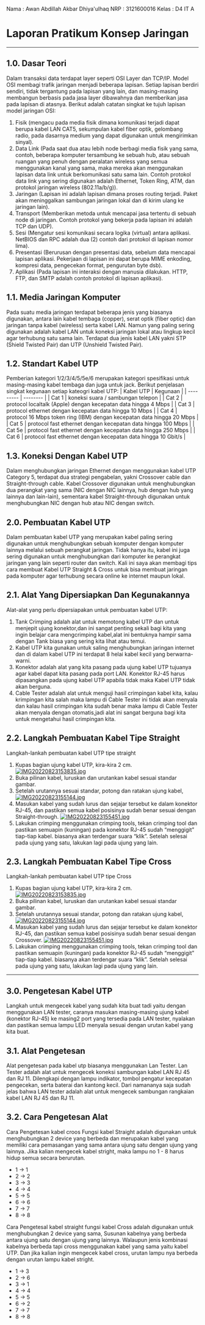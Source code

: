 Nama    : Awan Abdillah Akbar Dhiya'ulhaq
NRP     : 3121600016
Kelas   : D4 IT A
# Laporan Pratikum Konsep Jaringan
---
## 1.0. Dasar Teori
Dalam transaksi data terdapat layer seperti OSI Layer dan TCP/IP. Model OSI membagi trafik jaringan menjadi beberapa lapisan. Setiap lapisan berdiri sendiri, tidak tergantung pada lapisan yang lain, dan masing-masing membangun berbasis pada jasa layer dibawahnya dan memberikan jasa pada lapisan di atasnya. Berikut adalah catatan singkat ke tujuh lapisan model jaringan OSI:
1. Fisik (mengacu pada media fisik dimana komunikasi terjadi dapat berupa kabel LAN CAT5, sekumpulan kabel fiber optik, gelombang radio, pada dasarnya medium yang dapat digunakan untuk mengirimkan sinyal).
2. Data Link (Pada saat dua atau lebih node berbagi media fisik yang sama, contoh, beberapa komputer tersambung ke sebuah hub, atau sebuah ruangan yang penuh dengan peralatan wireless yang semua menggunakan kanal yang sama, maka mereka akan menggunakan lapisan data link untuk berkomunikasi satu sama lain. Contoh protokol data link yang sering digunakan adalah Ethernet, Token Ring, ATM, dan protokol jaringan wireless (802.11a/b/g)).
3. Jaringan (Lapisan ini adalah lapisan dimana proses routing terjadi. Paket akan meninggalkan sambungan jaringan lokal dan di kirim ulang ke jaringan lain).
4. Transport (Memberikan metoda untuk mencapai jasa tertentu di sebuah node di jaringan. Contoh protokol yang bekerja pada lapisan ini adalah TCP dan UDP).
5. Sesi (Mengatur sesi komunikasi secara logika (virtual) antara aplikasi. NetBIOS dan RPC adalah dua (2) contoh dari protokol di lapisan nomor lima).
6. Presentasi (Berurusan dengan presentasi data, sebelum data mencapai lapisan aplikasi. Pekerjaan di lapisan ini dapat berupa MIME enkoding, kompresi data, pengecekan format, pengurutan byte dsb).
7. Aplikasi (Pada lapisan ini interaksi dengan manusia dilakukan. HTTP, FTP, dan SMTP adalah contoh protokol di lapisan aplikasi).

## 1.1. Media Jaringan Komputer
Pada suatu media jaringan terdapat beberapa jenis yang biasanya digunakan, antara lain kabel tembaga (copper), serat optik (fiber optic) dan jaringan tanpa kabel (wireless) serta kabel LAN. Namun yang paling sering digunakan adalah kabel LAN untuk koneksi jaringan lokal atau lingkup kecil agar terhubung satu sama lain. Terdapat dua jenis kabel LAN yakni STP (Shield Twisted Pair) dan UTP (Unshield Twisted Pair).

## 1.2. Standart Kabel UTP
Pemberian kategori 1/2/3/4/5/5e/6 merupakan kategori spesifikasi untuk masing-masing kabel tembaga dan juga untuk jack. Berikut penjelasan singkat kegunaan setiap kateogri kabel UTP:
| Kabel UTP | Kegunaan |
| --------- | -------- |
| Cat 1 | koneksi suara / sambungan telepon |
| Cat 2 | protocol localtalk (Apple) dengan kecepatan data hingga 4 Mbps |
| Cat 3 | protocol ethernet dengan kecepatan data hingga 10 Mbps |
| Cat 4 | protocol 16 Mbps token ring (IBM) dengan kecepatan data hingga 20 Mbps |
| Cat 5 | protocol fast ethernet dengan kecepatan data hingga 100 Mbps |
| Cat 5e | protocol fast ethernet dengan kecepatan data hingga 250 Mbps |
| Cat 6 | protocol fast ethernet dengan kecepatan data hingga 10 Gbit/s |
## 1.3. Koneksi Dengan Kabel UTP
Dalam menghubungkan jaringan Ethernet dengan menggunakan kabel UTP Category 5, terdapat dua strategi pengabelan, yakni Crossover cable dan Straight-through cable. Kabel Crossover digunakan untuk menghubungkan dua perangkat yang sama (NIC dengan NIC lainnya, hub dengan hub yang lainnya dan lain-lain), sementara kabel Straight-through digunakan untuk menghubungkan NIC dengan hub atau NIC dengan switch.
## 2.0. Pembuatan Kabel UTP
Dalam pembuatan kabel UTP yang merupakan kabel paling sering digunakan untuk menghubungkan sebuah komputer dengan komputer lainnya melalui sebuah perangkat jaringan. Tidak hanya itu, kabel ini juga sering digunakan untuk menghubungkan dari komputer ke perangkat jaringan yang lain seperti router dan switch. Kali ini saya akan membagi tips cara membuat Kabel UTP Straight & Cross untuk bisa membuat jaringan pada komputer agar terhubung secara online ke internet maupun lokal.

## 2.1. Alat Yang Dipersiapkan Dan Kegunakannya
Alat-alat yang perlu dipersiapakan untuk pembuatan kabel UTP:
1. Tank Crimping adalah alat untuk memotong kabel UTP dan untuk menjepit ujung konektor,dan ini sangat penting sekali bagi kita yang ingin belajar cara mengcrimping kabel,alat ini bentuknya hampir sama dengan Tank biasa yang sering kita lihat atau temui.
2. Kabel UTP kita gunakan untuk saling menghubungkan jaringan internet dan di dalam kabel UTP ini terdapat 8 helai kabel kecil yang berwarna-warni.
3. Konektor adalah alat yang kita pasang pada ujung kabel UTP tujuanya agar kabel dapat kita pasang pada port LAN. Konektor RJ-45 harus dipasangkan pada ujung kabel UTP apabila tidak maka Kabel UTP tidak akan berguna.
4. Cable Tester adalah alat untuk menguji hasil crimpingan kabel kita, kalau krimpingan kita salah maka lampu di Cable Tester ini tidak akan menyala dan kalau hasil crimpingan kita sudah benar maka lampu di Cable Tester akan menyala dengan otomatis,jadi alat ini sangat berguna bagi kita untuk mengetahui hasil crimpingan kita.

## 2.2. Langkah Pembuatan Kabel Tipe Straight
Langkah-lankah pembuatan kabel UTP tipe straight
1. Kupas bagian ujung kabel UTP, kira-kira 2 cm.
[![IMG20220823153835.jpg](https://i.postimg.cc/9FPdrP74/IMG20220823153835.jpg)](https://postimg.cc/nCzjWDTZ)
2. Buka pilinan kabel, luruskan dan urutankan kabel sesuai standar gambar.
3. Setelah urutannya sesuai standar, potong dan ratakan ujung kabel,
[![IMG20220823155144.jpg](https://i.postimg.cc/tJQ6g7Rt/IMG20220823155144.jpg)](https://postimg.cc/CB75Phqz)
4. Masukan kabel yang sudah lurus dan sejajar tersebut ke dalam konektor RJ-45, dan pastikan semua kabel posisinya sudah benar sesuai dengan Straight-through.
[![IMG20220823155451.jpg](https://i.postimg.cc/N0Z9NLXq/IMG20220823155451.jpg)](https://postimg.cc/Tyq31dQC)
5. Lakukan crimping menggunakan crimping tools, tekan crimping tool dan pastikan semuapin (kuningan) pada konektor RJ-45 sudah “menggigit” tiap-tiap kabel. biasanya akan terdengar suara “klik”. Setelah selesai pada ujung yang satu, lakukan lagi pada ujung yang lain.


## 2.3. Langkah Pembuatan Kabel Tipe Cross
Langkah-lankah pembuatan kabel UTP tipe Cross
1. Kupas bagian ujung kabel UTP, kira-kira 2 cm.
[![IMG20220823153835.jpg](https://i.postimg.cc/9FPdrP74/IMG20220823153835.jpg)](https://postimg.cc/nCzjWDTZ)
2. Buka pilinan kabel, luruskan dan urutankan kabel sesuai standar gambar.
3. Setelah urutannya sesuai standar, potong dan ratakan ujung kabel,
[![IMG20220823155144.jpg](https://i.postimg.cc/tJQ6g7Rt/IMG20220823155144.jpg)](https://postimg.cc/CB75Phqz)
4. Masukan kabel yang sudah lurus dan sejajar tersebut ke dalam konektor RJ-45, dan pastikan semua kabel posisinya sudah benar sesuai dengan Crossover.
[![IMG20220823155451.jpg](https://i.postimg.cc/N0Z9NLXq/IMG20220823155451.jpg)](https://postimg.cc/Tyq31dQC)
5. Lakukan crimping menggunakan crimping tools, tekan crimping tool dan pastikan semuapin (kuningan) pada konektor RJ-45 sudah “menggigit” tiap-tiap kabel. biasanya akan terdengar suara “klik”. Setelah selesai pada ujung yang satu, lakukan lagi pada ujung yang lain.
---

## 3.0. Pengetesan Kabel UTP
Langkah untuk mengecek kabel yang sudah kita buat tadi yaitu dengan menggunakan LAN tester, caranya masukan masing-masing ujung kabel (konektor RJ-45) ke masing2 port yang tersedia pada LAN tester, nyalakan dan pastikan semua lampu LED menyala sesuai dengan urutan kabel yang kita buat.

## 3.1. Alat Pengetesan
Alat pengetesan pada kabel utp biasanya menggunakan Lan Tester. Lan Tester adalah alat untuk mengecek koneksi sambungan kabel LAN RJ 45 dan RJ 11. Dilengkapi dengan lampu indikator, tombol pengatur kecepatan pengecekan, serta baterai dan kantong kecil. Dari namananya saja sudah jelas bahwa LAN tester adalah alat untuk mengecek sambungan rangkaian kabel LAN RJ 45 dan RJ 11.

## 3.2. Cara Pengetesan Alat 
 Cara Pengetesan kabel croos
   Fungsi kabel Straight adalah digunakan untuk menghubungkan 2 device yang berbeda dan merupakan kabel yang memiliki cara pemasangan yang sama antara ujung satu dengan ujung yang lainnya. Jika kalian mengecek kabel stright, maka lampu no 1 - 8 harus hidup semua secara berurutan.

   -  1 -> 1
   -  2 -> 2
   -  3 -> 3
   -  4 -> 4
   -  5 -> 5
   -  6 -> 6
   -  7 -> 7
   -  8 -> 8
 
   Cara Pengetesal kabel straight
   fungsi kabel Cross adalah digunakan untuk menghubungkan 2 device yang sama, Susunan kabelnya yang berbeda antara ujung satu dengan ujung yang lainnya. Walaupun jenis kombinasi kabelnya berbeda tapi cross menggunakan kabel yang sama yaitu kabel UTP. Dan jika kalian ingin mengecek kabel cross, urutan lampu nya berbeda dengan urutan lampu kabel stright.

   -  1 -> 3
   -  2 -> 6
   -  3 -> 1
   -  4 -> 4
   -  5 -> 5
   -  6 -> 2
   -  7 -> 7
   -  8 -> 8